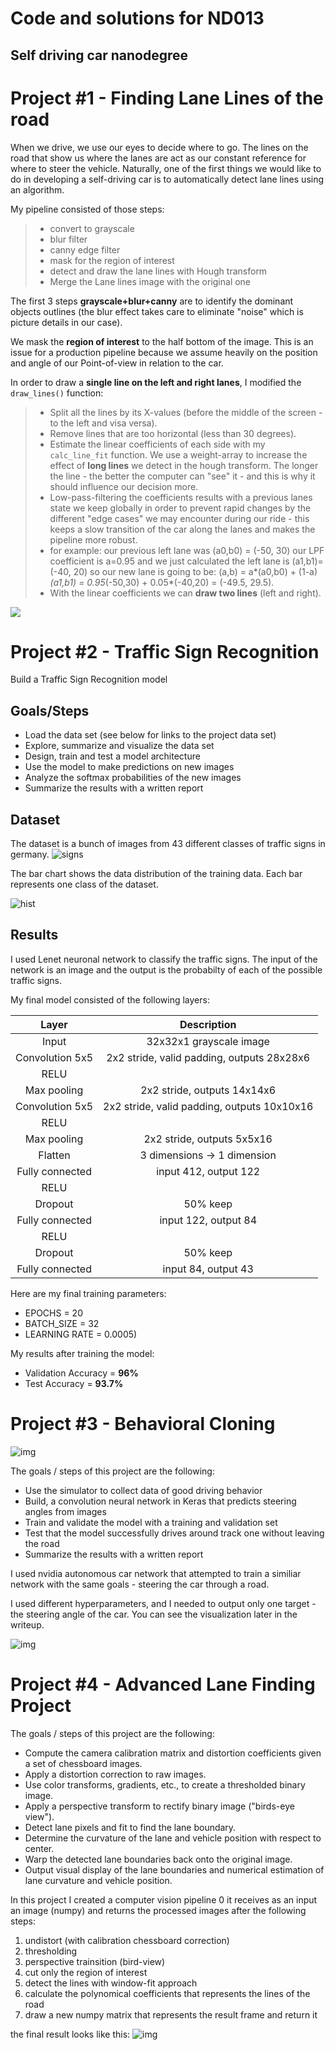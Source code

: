 # Code and solutions for ND013
## Self driving car nanodegree

# Project #1 - Finding Lane Lines of the road

When we drive, we use our eyes to decide where to go.  The lines on the road that show us where the lanes are act as our constant reference for where to steer the vehicle.  Naturally, one of the first things we would like to do in developing a self-driving car is to automatically detect lane lines using an algorithm.

My pipeline consisted of  those steps:
> - convert to grayscale
> - blur filter
> - canny edge filter
> - mask for the region of interest
> - detect and draw the lane lines with Hough transform
> - Merge the Lane lines image with the original one

The first 3 steps **grayscale+blur+canny**  are to identify the dominant objects outlines (the blur effect takes care to eliminate "noise" which is picture details in our case). 

We mask the **region of interest** to the half bottom of the image. This is an issue for a production pipeline because we assume heavily on the position and angle of our Point-of-view in relation to the car.  

In order to draw a **single line on the left and right lanes**, I modified the `draw_lines()` function:
> - Split all the lines by its X-values (before the middle of the screen - to the left and visa versa). 
> - Remove lines that are too horizontal (less than 30 degrees). 
> - Estimate the linear coefficients of each side with my `calc_line_fit` function. We use a weight-array to increase the effect of **long lines** we detect in the hough transform. The longer the line - the better the computer can "see" it - and this is why it should influence our decision more. 
> - Low-pass-filtering the coefficients results with a previous lanes state we keep globally in order to prevent rapid changes by the different "edge cases" we may encounter during our ride - this keeps a slow transition of the car along the lanes and makes the pipeline more robust. 
>  - for example: our previous left lane was (a0,b0) = (-50, 30) our LPF coefficient is a=0.95 and we just calculated the left lane is (a1,b1)=(-40, 20) so our new lane is going to be: (a,b) = a*(a0,b0) + (1-a)*(a1,b1) = 0.95*(-50,30) + 0.05*(-40,20) = (-49.5, 29.5).
> - With the linear coefficients we can **draw two lines** (left and right). 

![](01_finding_lane_lines_on_the_road/project/test_images_output/challange1.jpg)

# Project #2 - Traffic Sign Recognition

Build a Traffic Sign Recognition model

## Goals/Steps
* Load the data set (see below for links to the project data set)
* Explore, summarize and visualize the data set
* Design, train and test a model architecture
* Use the model to make predictions on new images
* Analyze the softmax probabilities of the new images
* Summarize the results with a written report

## Dataset
The dataset is a bunch of images from 43 different classes of traffic signs in germany.
![signs](./02_traffic_signs_recognition/assets/signs.png "signs")

The bar chart shows the data distribution of the training data. Each bar represents one class of the dataset.

![hist](./02_traffic_signs_recognition/assets/hist.png "histogram")

## Results
I used Lenet neuronal network to classify the traffic signs. 
 The input of the network is an image and the output is 
 the probabilty of each of the possible traffic signs.
 
 My final model consisted of the following layers:

| Layer         		|     Description	        					|
|:---------------------:|:---------------------------------------------:|
| Input         		| 32x32x1 grayscale image   							|
| Convolution 5x5     	| 2x2 stride, valid padding, outputs 28x28x6 	|
| RELU					|												|
| Max pooling	      	| 2x2 stride,  outputs 14x14x6 				|
| Convolution 5x5	    | 2x2 stride, valid padding, outputs 10x10x16    |
| RELU					|												|
| Max pooling	      	| 2x2 stride,  outputs 5x5x16 				|
| Flatten				| 3 dimensions -> 1 dimension					|
| Fully connected		| input 412, output 122        									|
| RELU					|												|
| Dropout				| 50% keep        									|
| Fully connected		| input 122, output 84        									|
| RELU					|												|
| Dropout				| 50% keep        									|
| Fully connected		| input 84, output 43        									|


Here are my final training parameters:
- EPOCHS = 20
- BATCH_SIZE = 32
- LEARNING RATE = 0.0005)

My results after training the model:
* Validation Accuracy = **96%**
* Test Accuracy = **93.7%**


# Project #3 - Behavioral Cloning 

![img](03-behavioral_cloning/images/img2.png)

The goals / steps of this project are the following:
* Use the simulator to collect data of good driving behavior
* Build, a convolution neural network in Keras that predicts steering angles from images
* Train and validate the model with a training and validation set
* Test that the model successfully drives around track one without leaving the road
* Summarize the results with a written report


I used nvidia autonomous car network that attempted to train a similiar network
with the same goals - steering the car through a road. 

I used different hyperparameters, and I needed to output only one target - the steering angle
of the car. You can see the visualization later in the writeup. 

![img](03-behavioral_cloning/images/ff.png)


# Project #4 - Advanced Lane Finding Project

The goals / steps of this project are the following:

* Compute the camera calibration matrix and distortion coefficients given a set of chessboard images.
* Apply a distortion correction to raw images.
* Use color transforms, gradients, etc., to create a thresholded binary image.
* Apply a perspective transform to rectify binary image ("birds-eye view").
* Detect lane pixels and fit to find the lane boundary.
* Determine the curvature of the lane and vehicle position with respect to center.
* Warp the detected lane boundaries back onto the original image.
* Output visual display of the lane boundaries and numerical estimation of lane curvature and vehicle position.


In this project I created a computer vision pipeline 0 it receives as an input an image (numpy) and returns the processed images after the following steps:
1. undistort (with calibration chessboard correction)
2. thresholding
3. perspective trainsition (bird-view)
4. cut only the region of interest
5. detect the lines with window-fit approach
6. calculate the polynomical coefficients that represents the lines of the road
7. draw a new numpy matrix that represents the result frame and return it

the final result looks like this:
![img](04_advanced_lane_detection/images/final_view.png)
